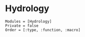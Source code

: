 # Hydrology

```@autodocs
Modules = [Hydrology]
Private = false
Order = [:type, :function, :macro]
```